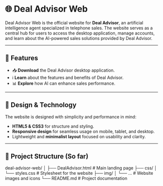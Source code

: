 # 🌐 Deal Advisor Web

Deal Advisor Web is the official website for **Deal Advisor**, an artificial intelligence agent specialized in telephone sales. The website serves as a central hub for users to access the desktop application, manage accounts, and learn about the AI-powered sales solutions provided by Deal Advisor.

---

## 🚀 Features

- 📥 **Download** the Deal Advisor desktop application.  
- ℹ️ **Learn** about the features and benefits of Deal Advisor.  
- 📊 **Explore** how AI can enhance sales performance.  

---

## 🎨 Design & Technology

The website is designed with simplicity and performance in mind:

- **HTML5 & CSS3** for structure and styling.  
- **Responsive design** for seamless usage on mobile, tablet, and desktop.  
- Lightweight and **minimalist layout** focused on usability and clarity.  

---

## 📂 Project Structure (So far)

deal-advisor-web/
│
├── DealAdvisor.html # Main landing page
├── css/
│ └── styles.css # Stylesheet for the website
├── img/
│ └── ... # Website images and icons
└── README.md # Project documentation
